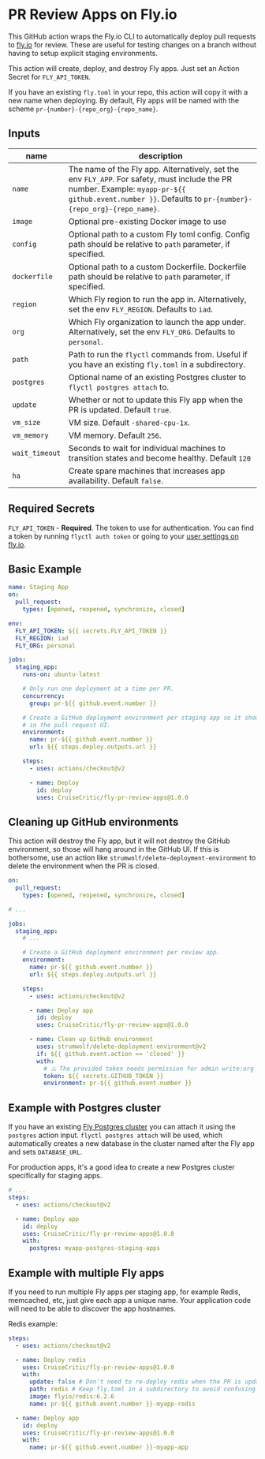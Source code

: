 # PR Review Apps on Fly.io

This GitHub action wraps the Fly.io CLI to automatically deploy pull requests to [fly.io](http://fly.io) for review. These are useful for testing changes on a branch without having to setup explicit staging environments.

This action will create, deploy, and destroy Fly apps. Just set an Action Secret for `FLY_API_TOKEN`.

If you have an existing `fly.toml` in your repo, this action will copy it with a new name when deploying. By default, Fly apps will be named with the scheme `pr-{number}-{repo_org}-{repo_name}`.

## Inputs

| name           | description                                                                                                                                                                                              |
|----------------|----------------------------------------------------------------------------------------------------------------------------------------------------------------------------------------------------------|
| `name`         | The name of the Fly app. Alternatively, set the env `FLY_APP`. For safety, must include the PR number. Example: `myapp-pr-${{ github.event.number }}`. Defaults to `pr-{number}-{repo_org}-{repo_name}`. |
| `image`        | Optional pre-existing Docker image to use                                                                                                                                                                |
| `config`       | Optional path to a custom Fly toml config. Config path should be relative to `path` parameter, if specified.                                                                                             |
| `dockerfile`   | Optional path to a custom Dockerfile. Dockerfile path should be relative to `path` parameter, if specified.                                                                                              |                                                  
| `region`       | Which Fly region to run the app in. Alternatively, set the env `FLY_REGION`. Defaults to `iad`.                                                                                                          |
| `org`          | Which Fly organization to launch the app under. Alternatively, set the env `FLY_ORG`. Defaults to `personal`.                                                                                            |
| `path`         | Path to run the `flyctl` commands from. Useful if you have an existing `fly.toml` in a subdirectory.                                                                                                     |
| `postgres`     | Optional name of an existing Postgres cluster to `flyctl postgres attach` to.                                                                                                                            |
| `update`       | Whether or not to update this Fly app when the PR is updated. Default `true`.                                                                                                                            |
| `vm_size`      | VM size. Default `-shared-cpu-1x`.                                                                                                                                                                       |
| `vm_memory`    | VM memory. Default `256`.                                                                                                                                                                                |                                                                                                           
| `wait_timeout` | Seconds to wait for individual machines to transition states and become healthy. Default `120`                                                                                                           |
| `ha`           | Create spare machines that increases app availability. Default `false`.                                                                                                                                  |

## Required Secrets

`FLY_API_TOKEN` - **Required**. The token to use for authentication. You can find a token by running `flyctl auth token` or going to your [user settings on fly.io](https://fly.io/user/personal_access_tokens).

## Basic Example

```yaml
name: Staging App
on:
  pull_request:
    types: [opened, reopened, synchronize, closed]

env:
  FLY_API_TOKEN: ${{ secrets.FLY_API_TOKEN }}
  FLY_REGION: iad
  FLY_ORG: personal

jobs:
  staging_app:
    runs-on: ubuntu-latest

    # Only run one deployment at a time per PR.
    concurrency:
      group: pr-${{ github.event.number }}

    # Create a GitHub deployment environment per staging app so it shows up
    # in the pull request UI.
    environment:
      name: pr-${{ github.event.number }}
      url: ${{ steps.deploy.outputs.url }}

    steps:
      - uses: actions/checkout@v2

      - name: Deploy
        id: deploy
        uses: CruiseCritic/fly-pr-review-apps@1.0.0
```

## Cleaning up GitHub environments

This action will destroy the Fly app, but it will not destroy the GitHub environment, so those will hang around in the GitHub UI. If this is bothersome, use an action like `strumwolf/delete-deployment-environment` to delete the environment when the PR is closed.

```yaml
on:
  pull_request:
    types: [opened, reopened, synchronize, closed]

# ...

jobs:
  staging_app:
    # ...

    # Create a GitHub deployment environment per review app.
    environment:
      name: pr-${{ github.event.number }}
      url: ${{ steps.deploy.outputs.url }}

    steps:
      - uses: actions/checkout@v2

      - name: Deploy app
        id: deploy
        uses: CruiseCritic/fly-pr-review-apps@1.0.0

      - name: Clean up GitHub environment
        uses: strumwolf/delete-deployment-environment@v2
        if: ${{ github.event.action == 'closed' }}
        with:
          # ⚠️ The provided token needs permission for admin write:org
          token: ${{ secrets.GITHUB_TOKEN }}
          environment: pr-${{ github.event.number }}
```

## Example with Postgres cluster

If you have an existing [Fly Postgres cluster](https://fly.io/docs/reference/postgres/) you can attach it using the `postgres` action input. `flyctl postgres attach` will be used, which automatically creates a new database in the cluster named after the Fly app and sets `DATABASE_URL`.

For production apps, it's a good idea to create a new Postgres cluster specifically for staging apps.

```yaml
# ...
steps:
  - uses: actions/checkout@v2

  - name: Deploy app
    id: deploy
    uses: CruiseCritic/fly-pr-review-apps@1.0.0
    with:
      postgres: myapp-postgres-staging-apps
```

## Example with multiple Fly apps

If you need to run multiple Fly apps per staging app, for example Redis, memcached, etc, just give each app a unique name. Your application code will need to be able to discover the app hostnames.

Redis example:

```yaml
steps:
  - uses: actions/checkout@v2

  - name: Deploy redis
    uses: CruiseCritic/fly-pr-review-apps@1.0.0
    with:
      update: false # Don't need to re-deploy redis when the PR is updated
      path: redis # Keep fly.toml in a subdirectory to avoid confusing flyctl
      image: flyio/redis:6.2.6
      name: pr-${{ github.event.number }}-myapp-redis

  - name: Deploy app
    id: deploy
    uses: CruiseCritic/fly-pr-review-apps@1.0.0
    with:
      name: pr-${{ github.event.number }}-myapp-app
```
